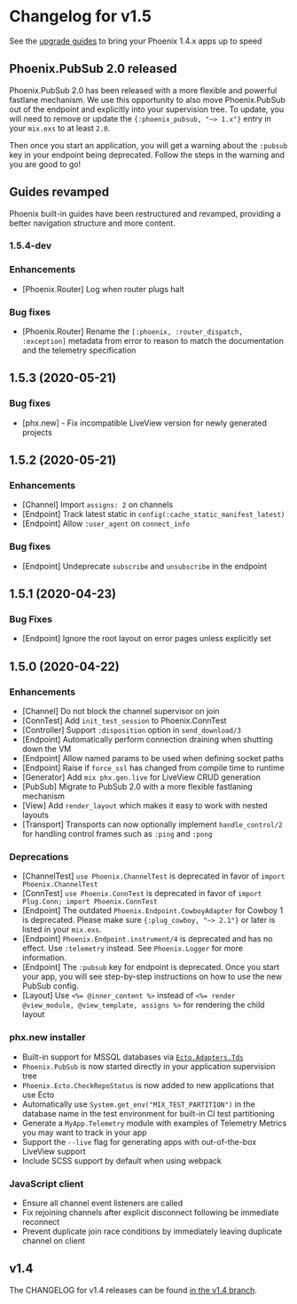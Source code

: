 # Changelog for v1.5

See the [upgrade guides](https://gist.github.com/chrismccord/e53e79ef8b34adf5d8122a47db44d22f) to bring your Phoenix 1.4.x apps up to speed

## Phoenix.PubSub 2.0 released

Phoenix.PubSub 2.0 has been released with a more flexible and powerful fastlane mechanism. We use this opportunity to also move Phoenix.PubSub out of the endpoint and explicitly into your supervision tree. To update, you will need to remove or update the `{:phoenix_pubsub, "~> 1.x"}` entry in your `mix.exs` to at least `2.0`.

Then once you start an application, you will get a warning about the `:pubsub` key in your endpoint being deprecated. Follow the steps in the warning and you are good to go!

## Guides revamped

Phoenix built-in guides have been restructured and revamped, providing a better navigation structure and more content.

### 1.5.4-dev

### Enhancements
  * [Phoenix.Router] Log when router plugs halt

### Bug fixes
  * [Phoenix.Router] Rename the `[:phoenix, :router_dispatch, :exception]` metadata from error to reason to match the documentation and the telemetry specification

## 1.5.3 (2020-05-21)

### Bug fixes
  * [phx.new] - Fix incompatible LiveView version for newly generated projects

## 1.5.2 (2020-05-21)

### Enhancements
  * [Channel] Import `assigns: 2` on channels
  * [Endpoint] Track latest static in `config(:cache_static_manifest_latest)`
  * [Endpoint] Allow `:user_agent` on `connect_info`

### Bug fixes
  * [Endpoint] Undeprecate `subscribe` and `unsubscribe` in the endpoint

## 1.5.1 (2020-04-23)

### Bug Fixes
  * [Endpoint] Ignore the root layout on error pages unless explicitly set

## 1.5.0 (2020-04-22)

### Enhancements

  * [Channel] Do not block the channel supervisor on join
  * [ConnTest] Add `init_test_session` to Phoenix.ConnTest
  * [Controller] Support `:disposition` option in `send_download/3`
  * [Endpoint] Automatically perform connection draining when shutting down the VM
  * [Endpoint] Allow named params to be used when defining socket paths
  * [Endpoint] Raise if `force_ssl` has changed from compile time to runtime
  * [Generator] Add `mix phx.gen.live` for LiveView CRUD generation
  * [PubSub] Migrate to PubSub 2.0 with a more flexible fastlaning mechanism
  * [View] Add `render_layout` which makes it easy to work with nested layouts
  * [Transport] Transports can now optionally implement `handle_control/2` for handling control frames such as `:ping` and `:pong`

### Deprecations

  * [ChannelTest] `use Phoenix.ChannelTest` is deprecated in favor of `import Phoenix.ChannelTest`
  * [ConnTest] `use Phoenix.ConnTest` is deprecated in favor of `import Plug.Conn; import Phoenix.ConnTest`
  * [Endpoint] The outdated `Phoenix.Endpoint.CowboyAdapter` for Cowboy 1 is deprecated. Please make sure `{:plug_cowboy, "~> 2.1"}` or later is listed in your `mix.exs`.
  * [Endpoint] `Phoenix.Endpoint.instrument/4` is deprecated and has no effect. Use `:telemetry` instead. See `Phoenix.Logger` for more information.
  * [Endpoint] The `:pubsub` key for endpoint is deprecated. Once you start your app, you will see step-by-step instructions on how to use the new PubSub config.
  * [Layout] Use `<%= @inner_content %>` instead of `<%= render @view_module, @view_template, assigns %>` for rendering the child layout

### phx.new installer

  * Built-in support for MSSQL databases via [`Ecto.Adapters.Tds`](https://hexdocs.pm/ecto_sql/Ecto.Adapters.Tds.html)
  * `Phoenix.PubSub` is now started directly in your application supervision tree
  * `Phoenix.Ecto.CheckRepoStatus` is now added to new applications that use Ecto
  * Automatically use `System.get_env("MIX_TEST_PARTITION")` in the database name in the test environment for built-in CI test partitioning
  * Generate a `MyApp.Telemetry` module with examples of Telemetry Metrics you may want to track in your app
  * Support the `--live` flag for generating apps with out-of-the-box LiveView support
  * Include SCSS support by default when using webpack

### JavaScript client

  * Ensure all channel event listeners are called
  * Fix rejoining channels after explicit disconnect following be immediate reconnect
  * Prevent duplicate join race conditions by immediately leaving duplicate channel on client

## v1.4

The CHANGELOG for v1.4 releases can be found [in the v1.4 branch](https://github.com/phoenixframework/phoenix/blob/v1.4/CHANGELOG.md).
